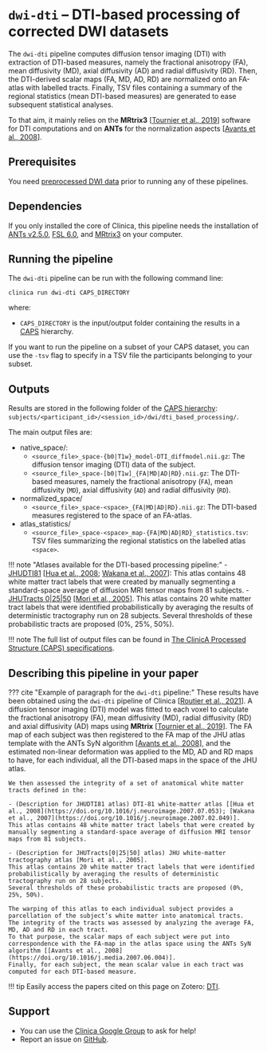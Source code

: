 <!-- markdownlint-disable MD007 MD046 -->
# `dwi-dti` – DTI-based processing of corrected DWI datasets

The `dwi-dti` pipeline computes diffusion tensor imaging (DTI) with extraction of DTI-based measures, namely the fractional anisotropy (FA), mean diffusivity (MD), axial diffusivity (AD) and radial diffusivity (RD).
Then, the DTI-derived scalar maps (FA, MD, AD, RD) are normalized onto an FA-atlas with labelled tracts.
Finally, TSV files containing a summary of the regional statistics (mean DTI-based measures) are generated to ease subsequent statistical analyses.

To that aim, it mainly relies on the **MRtrix3** [[Tournier et al., 2019](https://doi.org/10.1016/j.neuroimage.2019.116137)] software for DTI computations and on **ANTs** for the normalization aspects [[Avants et al., 2008](https://doi.org/10.1016/j.media.2007.06.004)].

## Prerequisites

You need [preprocessed DWI data](../DWI_Preprocessing) prior to running any of these pipelines.

## Dependencies
If you only installed the core of Clinica, this pipeline needs the installation of [ANTs v2.5.0](../Third-party.md#ants), [FSL 6.0](../Third-party.md#fsl), and [MRtrix3](../Third-party.md#mrtrix3) on your computer.

## Running the pipeline

The `dwi-dti` pipeline can be run with the following command line:

```Text
clinica run dwi-dti CAPS_DIRECTORY
```

where:

- `CAPS_DIRECTORY` is the input/output folder containing the results in a [CAPS](../../CAPS/Introduction) hierarchy.

If you want to run the pipeline on a subset of your CAPS dataset, you can use the `-tsv` flag to specify in a TSV file the participants belonging to your subset.

## Outputs

Results are stored in the following folder of the
[CAPS hierarchy](../../CAPS/Specifications/#dwi-dti-dti-based-processing-of-corrected-dwi-datasets):
`subjects/<participant_id>/<session_id>/dwi/dti_based_processing/`.

The main output files are:

- native_space/:
    - `<source_file>_space-{b0|T1w}_model-DTI_diffmodel.nii.gz`:
    The diffusion tensor imaging (DTI) data of the subject.
    - `<source_file>_space-[b0|T1w]_{FA|MD|AD|RD}.nii.gz`:
    The DTI-based measures, namely the fractional anisotropy (`FA`), mean diffusivity (`MD`), axial diffusivity (`AD`) and radial diffusivity (`RD`).
- normalized_space/
    - `<source_file>_space-<space>_{FA|MD|AD|RD}.nii.gz`:
    The DTI-based measures registered to the space of an FA-atlas.
- atlas_statistics/
    - `<source_file>_space-<space>_map-{FA|MD|AD|RD}_statistics.tsv`:
    TSV files summarizing the regional statistics on the labelled atlas `<space>`.

!!! note "Atlases available for the DTI-based processing pipeline:"
    - [JHUDTI81](https://fsl.fmrib.ox.ac.uk/fsl/fslwiki/Atlases)
    [[Hua et al., 2008](https://doi.org/10.1016/j.neuroimage.2007.07.053);
    [Wakana et al., 2007](https://doi.org/10.1016/j.neuroimage.2007.02.049)]:
    This atlas contains 48 white matter tract labels that were created by manually segmenting a standard-space average of diffusion MRI tensor maps from 81 subjects.
    - [JHUTracts 0|25|50](https://fsl.fmrib.ox.ac.uk/fsl/fslwiki/Atlases)
    [[Mori et al., 2005](https://www.elsevier.com/books/mri-atlas-of-human-white-matter/mori/978-0-444-51741-8)].
    This atlas contains 20 white matter tract labels that were identified probabilistically by averaging the results of deterministic tractography run on 28 subjects.
    Several thresholds of these probabilistic tracts are proposed (0%, 25%, 50%).

!!! note
    The full list of output files can be found in [The ClinicA Processed Structure (CAPS) specifications](../../CAPS/Specifications/#dwi-dti-dti-based-processing-of-corrected-dwi-datasets).

## Describing this pipeline in your paper

??? cite "Example of paragraph for the `dwi-dti` pipeline:"
    These results have been obtained using the `dwi-dti` pipeline of Clinica
    [[Routier et al., 2021](https://doi.org/10.3389/fninf.2021.689675)].
    A diffusion tensor imaging (DTI) model was fitted to each voxel to calculate the fractional anisotropy (FA), mean diffusivity (MD), radial diffusivity (RD) and axial diffusivity (AD) maps using **MRtrix** [[Tournier et al., 2019](https://doi.org/10.1016/j.neuroimage.2019.116137)].
    The FA map of each subject was then registered to the FA map of the JHU atlas template with the ANTs SyN algorithm [[Avants et al., 2008](https://doi.org/10.1016/j.media.2007.06.004)], and the estimated non-linear deformation was applied to the MD, AD and RD maps to have, for each individual, all the DTI-based maps in the space of the JHU atlas.

    We then assessed the integrity of a set of anatomical white matter tracts defined in the:

    - (Description for JHUDTI81 atlas) DTI-81 white-matter atlas [[Hua et al., 2008](https://doi.org/10.1016/j.neuroimage.2007.07.053); [Wakana et al., 2007](https://doi.org/10.1016/j.neuroimage.2007.02.049)].
    This atlas contains 48 white matter tract labels that were created by manually segmenting a standard-space average of diffusion MRI tensor maps from 81 subjects.

    - (Description for JHUTracts[0|25|50] atlas) JHU white-matter tractography atlas [Mori et al., 2005].
    This atlas contains 20 white matter tract labels that were identified probabilistically by averaging the results of deterministic tractography run on 28 subjects.
    Several thresholds of these probabilistic tracts are proposed (0%, 25%, 50%).

    The warping of this atlas to each individual subject provides a parcellation of the subject’s white matter into anatomical tracts.
    The integrity of the tracts was assessed by analyzing the average FA, MD, AD and RD in each tract.
    To that purpose, the scalar maps of each subject were put into correspondence with the FA-map in the atlas space using the ANTs SyN algorithm [[Avants et al., 2008](https://doi.org/10.1016/j.media.2007.06.004)].
    Finally, for each subject, the mean scalar value in each tract was computed for each DTI-based measure.

!!! tip
    Easily access the papers cited on this page on Zotero: [DTI](https://www.zotero.org/groups/2240070/clinica_aramislab/items/collectionKey/9URIGJNJ).

## Support

- You can use the [Clinica Google Group](https://groups.google.com/forum/#!forum/clinica-user) to ask for help!
- Report an issue on [GitHub](https://github.com/aramis-lab/clinica/issues).
